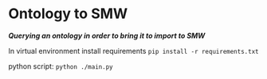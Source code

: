 # Ontology to SMW
_**Querying an ontology in order to bring it to import to SMW**_

In virtual environment install requirements `pip install -r requirements.txt`

python script: `python ./main.py ` 
